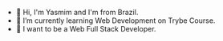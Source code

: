 - 👋 Hi, I'm Yasmim and I'm from Brazil.
- 🌱 I’m currently learning Web Development on Trybe Course.
- 💞️ I want to be a Web Full Stack Developer.

<!---
Yasmim-Matos/Yasmim-Matos is a ✨ special ✨ repository because its `README.md` (this file) appears on your GitHub profile.
You can click the Preview link to take a look at your changes.
--->
